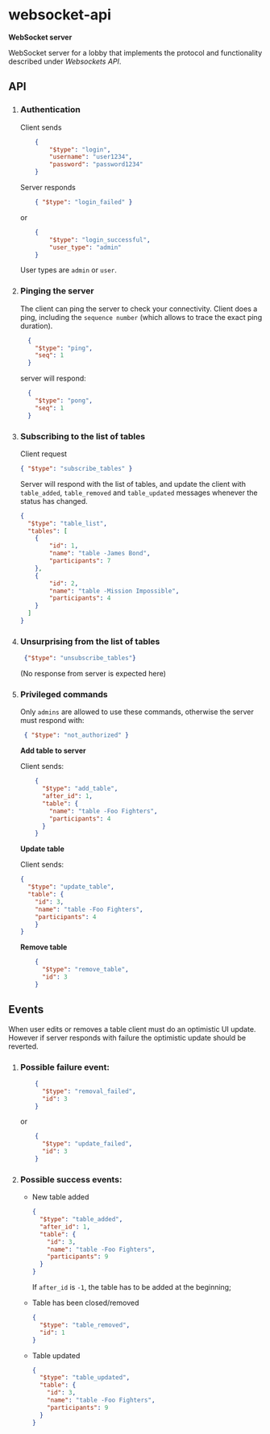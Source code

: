 # websocket-api

__WebSocket server__

WebSocket server for a lobby that implements the protocol and 
functionality described under *Websockets API*.

## API

1. ### Authentication

    Client sends
    
    ```json
        {
            "$type": "login",
            "username": "user1234",
            "password": "password1234"
        }
    ```
    
    Server responds
    
    ```json
        { "$type": "login_failed" }
    ```
    
    or
    
    ```json
        {
            "$type": "login_successful",
            "user_type": "admin"
        }
    ```
    
    User types are `admin` or `user`.

2. ### Pinging the server

    The client can ping the server to check your connectivity. 
    Client does a ping, including the `sequence number` 
    (which allows to trace the exact ping duration).
    
    ```json
      {
        "$type": "ping",
        "seq": 1
      }
    ```
    
    server will respond:
    
    ```json
      {
        "$type": "pong",
        "seq": 1
      }
    ```
3. ### Subscribing to the list of tables

    Client request
    
    ```json
    { "$type": "subscribe_tables" }
    ```
    
    Server will respond with the list of tables, and update the client with `table_added`, 
    `table_removed` and `table_updated` messages whenever the status has changed.
    
    ```json    
    {
      "$type": "table_list",
      "tables": [
        {
            "id": 1,
            "name": "table -James Bond",
            "participants": 7
        }, 
        {
            "id": 2,
            "name": "table -Mission Impossible",
            "participants": 4
        }
      ]
    }
    ```
    
4. ### Unsurprising from the list of tables
    
    ```json
     {"$type": "unsubscribe_tables"}
    ```
    
    (No response from server is expected here)

5. ### Privileged commands

    Only `admins` are allowed to use these commands, otherwise the server must 
    respond with:
    
    ```json
     { "$type": "not_authorized" }
    ```

    **Add table to server**
    
    Client sends:
    
    ```json
        {
          "$type": "add_table",
          "after_id": 1,
          "table": {
            "name": "table -Foo Fighters",
            "participants": 4
          }
        }
    ```

    **Update table**
    
    Client sends:
    
    ```json
    {
      "$type": "update_table",
      "table": {
        "id": 3,
        "name": "table -Foo Fighters",
        "participants": 4
        }
    }
    ```
    
    **Remove table**
    
    ```json
        {
          "$type": "remove_table",
          "id": 3
        }
    ```
 
## Events

When user edits or removes a table client must do an optimistic UI update. However if 
server responds with failure the optimistic update should be reverted.

1. ### Possible failure event:

    ```json
        {
          "$type": "removal_failed",
          "id": 3
        }
    ```

    or
    
    ```json
        {
          "$type": "update_failed",
          "id": 3
        }
    ```

2. ### Possible success events:

    - New table added
        
        ```json
        {
          "$type": "table_added",
          "after_id": 1,
          "table": {
            "id": 3,
            "name": "table -Foo Fighters",
            "participants": 9
          }
        }
        ```  
    
        If `after_id` is `-1`, the table has to be added at the beginning;
    
    - Table has been closed/removed
        
        ```json
        {
          "$type": "table_removed",
          "id": 1
        }
        ```  
    
    - Table updated
    
        ```json
        {
          "$type": "table_updated",
          "table": {
            "id": 3,
            "name": "table -Foo Fighters",
            "participants": 9
          }
        }
        ```